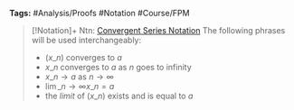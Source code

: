 ---
---

**Tags:** #Analysis/Proofs #Notation #Course/FPM 

 > 
 > \[!Notation\]+ Ntn: [Convergent Series Notation](Convergent%20Series%20Notation.md)
 > The following phrases will be used interchangeably:
 > 
 > * $(x\_{n})$ converges to $a$
 > * $x\_{n}$ converges to $a$ as $n$ goes to infinity
 > * $x\_{n}\to a$ as $n\to\infty$
 > * $\displaystyle\lim\_{ n \to \infty } x\_{n} = a$
 > * the *limit* of $(x\_{n})$ exists and is equal to $a$

